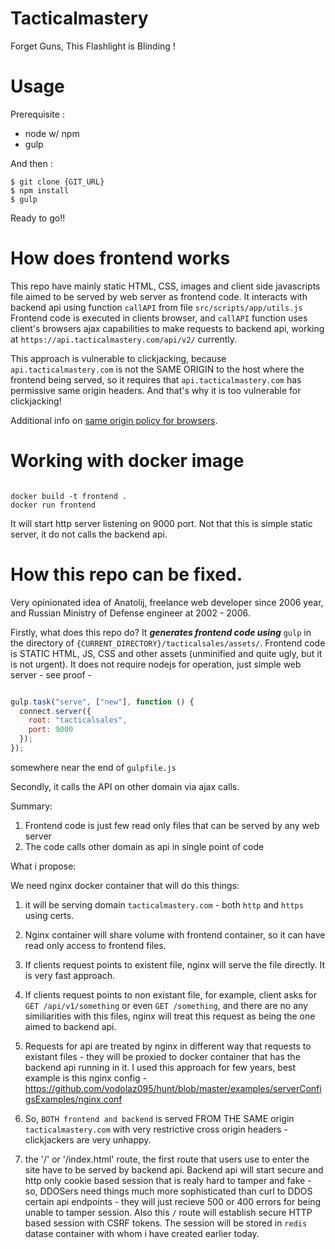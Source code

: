 Tacticalmastery
==================

Forget Guns, This Flashlight is Blinding !

Usage
==================
Prerequisite :
- node w/ npm
- gulp

And then :

```
$ git clone {GIT_URL}
$ npm install
$ gulp
```

Ready to go!!

How does frontend works
=====================
This repo have mainly static HTML, CSS, images and client side javascripts file aimed to be served by web server as frontend code.
It interacts with backend api using function `callAPI` from file `src/scripts/app/utils.js`
Frontend code is executed in clients browser, and `callAPI` function uses client's browsers ajax capabilities to make
requests to backend api, working at `https://api.tacticalmastery.com/api/v2/` currently.

This approach is vulnerable to clickjacking, because `api.tacticalmastery.com` is not the SAME ORIGIN
to the host where the frontend being served, so it requires that `api.tacticalmastery.com` has permissive same origin headers.
And that's why it is too vulnerable for clickjacking!

Additional info on [same origin policy for browsers](https://en.wikipedia.org/wiki/Same-origin_policy).



Working with docker image
=====================

```shell

docker build -t frontend .
docker run frontend

```

It will start http server listening on 9000 port.
Not that this is simple static server, it do not calls the backend api.


How this repo can be fixed.
=====================
Very opinionated idea of Anatolij, freelance web developer since 2006 year,
and Russian Ministry of Defense engineer at 2002 - 2006.


Firstly, what does this repo do?
It ***generates frontend code using*** `gulp` in the directory of `{CURRENT_DIRECTORY}/tacticalsales/assets/`.
Frontend code is STATIC HTML, JS, CSS and other assets (unminified and quite ugly, but it is not urgent).
It does not require nodejs for operation, just simple web server - see proof -

```js

gulp.task("serve", ["new"], function () {
  connect.server({
    root: "tacticalsales",
    port: 9000
  });
});

```

somewhere near the end of `gulpfile.js`

Secondly, it calls the API on other domain via ajax calls.


Summary:

1. Frontend code is just few read only files that can be served by any web server
2. The code calls other domain as api in single point of code
 
What i propose:

We need nginx docker container that will do this things:
1. it will be serving domain `tacticalmastery.com` - both `http` and `https` using certs. 
2. Nginx container will share volume with frontend container, so it can have read only access to frontend files.
3. If clients request points to existent file, nginx will serve the file directly. It is very fast approach.
4. If clients request points to non existant file, for example, client asks for `GET /api/v1/something` or even `GET /something`, 
and there are no any similiarities with this files, nginx will treat this request as being the one aimed to backend api.
5. Requests for api are treated by nginx in different way that requests to existant files - they will be proxied to docker 
container that has the backend api running in it. I used this approach for few years, best example is this nginx config - 
https://github.com/vodolaz095/hunt/blob/master/examples/serverConfigsExamples/nginx.conf
6. So, `BOTH frontend and backend` is served FROM THE SAME origin `tacticalmastery.com` with very restrictive cross 
origin headers - clickjackers are very unhappy.

7. the '/' or '/index.html' route, the first route that users use to enter the site have to be served by backend api.
Backend api will start secure and http only cookie based session that is realy hard to tamper and fake - so, DDOSers need 
things much more sophisticated than curl to DDOS certain api endpoints - they will just recieve 500 or 400 errors 
for being unable to tamper session.
Also this `/` route will establish secure HTTP based session with CSRF tokens. The session will be stored in `redis` datase
container with whom i have created earlier today.







